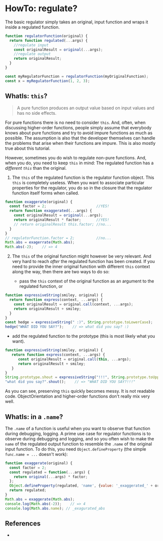 # HowTo: regulate?

The basic regulator simply takes an original, input function and wraps it inside a regulated function. 

```javascript
function regulatorFunction(original) {
  return function regulated(...args) {
    //regulate input
    const originalResult = original(...args);
    //regulate output
    return originalResult;
  }
}

const myRegulatorFunction = regulatorFunction(myOriginalFunction);
const x = myRegulatorFunction(1, 2, 3);
```

## WhatIs: `this`?

> A pure function produces an output value based on input values and has no side effects. 

For pure functions there is no need to consider `this`. And, often, when discussing higher-order functions, people simply assume that everybody knows about pure functions and try to avoid impure functions as much as possible. The assumption is also that the developer themselves can handle the problems that arise when their functions are impure. This is also mostly true about this tutorial.

However, sometimes you do wish to regulate non-pure functions. And, when you do, you need to keep `this` in mind: The regulated function has a *different `this`* than the original.

1. The `this` of the regulated function is the regulator function object. This `this` is completely useless. When you want to associate particular properties for the regulator, you do so in the closure that the regulator function itself forms when called.
      
```javascript
function exaggerate(original) {
  const factor = 2;                       //YES!
  return function exaggerated(...args) {
    const originalResult = original(...args);
    return originalResult * factor;       //YES!
    // return originalResult this.factor; //no...
  }
}
// regulatorFunction.factor = 2;          //no...
Math.abs = exagerrate(Math.abs);
Math.abs(-2);    // => 4
```

2. The `this` of the original function might however be very relevant. And very hard to reach *after* the regulated function has been created. If you need to provide the inner original function with different `this` context along the way, then there are two ways to do so:

   * pass the `this` context of the original function as an argument to the regulated function, or

```javascript
function expressiveString(smiley, original) {
  return function express(context, ...args) {
    const originalResult = original.call(context, ...args);
    return originalResult + smiley;
  }
}
const hedge = expressiveString(" :)", String.prototype.toLowerCase);
hedge("WHAT DID YOU SAY?");    // => what did you say? :) 
```
     
   * add the regulated function to the prototype (this is most likely what you want).

```javascript
function expressiveString(smiley, original) {
   return function express(context, ...args) {
      const originalResult = original.call(this, ...args);
      return originalResult + smiley;
   }
}
String.prototype.shout = expressiveString("!!!", String.prototype.toUpperCase);
"what did you say?".shout();    // => "WHAT DID YOU SAY?!!!" 
```

As you can see, preserving `this` quickly becomes messy. It is not readable code. ObjectOrientation and higher-order functions don't really mix very well. 

## WhatIs: in a `.name`?

The `.name` of a function is useful when you want to observe that function during debugging, logging. A prime use case for regulator functions is to observe during debugging and logging, and so you often wish to make the `name` of the regulated output function to resemble the `.name` of the original input function. To do this, you need `Object.defineProperty` (the simple `func.name = ...` doesn't work):

```javascript
function exaggerate(original) {
  const factor = 2;
  const regulated = function(...args) {
    return original(...args) * factor;
  };
  Object.defineProperty(regulated, 'name', {value: '_exaggerated_' + original.name});
  return regulated;
}
Math.abs = exaggerate(Math.abs);
console.log(Math.abs(-2));    // => 4
console.log(Math.abs.name); // _exagurated_abs 
```

## References

 * 